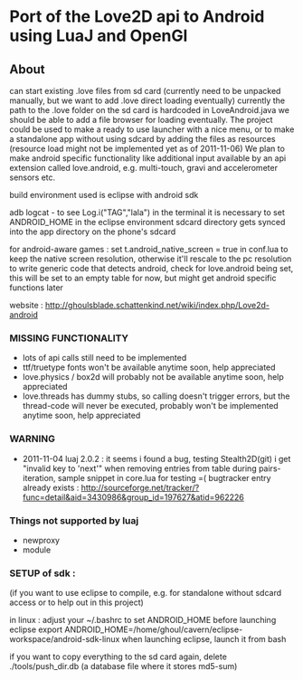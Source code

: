 Port of the Love2D api to Android using LuaJ and OpenGl
=======================================================

About
-----

can start existing .love files from sd card (currently need to be unpacked manually, but we want to add .love direct loading eventually)
currently the path to the .love folder on the sd card is hardcoded in LoveAndroid.java
we should be able to add a file browser for loading eventually.
The project could be used to make a ready to use launcher with a nice menu, or to make a standalone app without using sdcard by adding the files as resources (resource load might not be implemented yet as of 2011-11-06)
We plan to make android specific functionality like additional input available by an api extension called love.android, e.g. multi-touch, gravi and accelerometer sensors etc.

build environment used is eclipse with android sdk

adb logcat - to see Log.i("TAG","lala") in the terminal
it is necessary to set ANDROID_HOME in the eclipse environment
sdcard directory gets synced into the app directory on the phone's sdcard

for android-aware games :
set t.android_native_screen = true in conf.lua to keep the native screen resolution, otherwise it'll rescale to the pc resolution
to write generic code that detects android, check for love.android being set, this will be set to an empty table for now, but might get android specific functions later

website : http://ghoulsblade.schattenkind.net/wiki/index.php/Love2d-android

### MISSING FUNCTIONALITY
* lots of api calls still need to be implemented
* ttf/truetype fonts won't be available anytime soon, help appreciated
* love.physics / box2d will probably not be available anytime soon, help appreciated
* love.threads has dummy stubs, so calling doesn't trigger errors, but the thread-code will never be executed, probably won't be implemented anytime soon, help appreciated

### WARNING
* 2011-11-04 luaj 2.0.2 : it seems i found a bug, testing Stealth2D(git) i get "invalid key to 'next'" when removing entries from table during pairs-iteration, sample snippet in core.lua for testing =(
	bugtracker entry already exists : http://sourceforge.net/tracker/?func=detail&aid=3430986&group_id=197627&atid=962226

### Things not supported by luaj
* newproxy
* module

### SETUP of sdk : 
(if you want to use eclipse to compile, e.g. for standalone without sdcard access or to help out in this project) 

in linux : 
adjust your ~/.bashrc to set ANDROID_HOME before launching eclipse
export ANDROID_HOME=/home/ghoul/cavern/eclipse-workspace/android-sdk-linux
when launching eclipse, launch it from bash 

if you want to copy everything to the sd card again, delete ./tools/push_dir.db  (a database file where it stores md5-sum)

